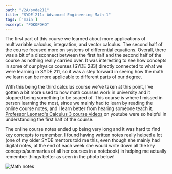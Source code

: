 ```yaml
---
path: "/2A/syde211"
title: "SYDE 211: Advanced Engineering Math 1"
tags: ['main']
excerpt: "POKOPOKO"
---
```


The first part of this course we learned about more applications of multivariable calculus, integration, and vector calculus. The second half of the course focused more on systems of differential equations. Overall, there was a bit of a disconnect between the first half and the second half of the course as nothing really carried over. It was interesting to see how concepts in some of our physics courses (SYDE 283) directly connected to what we were learning in SYDE 211, so it was a step forward in seeing how the math we learn can be more applicable to different parts of our degree. 

With this being the third calculus course we've taken at this point, I've gotten a bit more used to how math courses work in university and it stopped being something to be scared of. This course is where I missed in person learning the most, since we mainly had to learn by reading the online course notes, and I learn better from hearing someone teach it. [Professor Leonard's Calculus 3 course videos](https://www.youtube.com/watch?v=tGVnBAHLApA&list=PLDesaqWTN6ESk16YRmzuJ8f6-rnuy0Ry7) on youtube were so helpful in understanding the first half of the course.

The online course notes ended up being very long and it was hard to find key concepts to remember. I found having written notes really helped a lot (one of my older SYDE mentors told me this, even though she mainly had digital notes, at the end of each week she would write down all the key concepts/summaries of all her courses in a notebook) in helping me actually remember things better as seen in the photo below!

![Math notes](./syde211.png)
